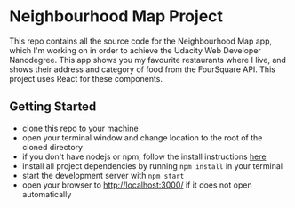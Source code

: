 # Neighbourhood Map Project

This repo contains all the source code for the Neighbourhood Map app, which I'm working on in order to achieve the Udacity Web Developer Nanodegree.
This app shows you my favourite restaurants where I live, and shows their address and category of food from the FourSquare API. This project uses React for these components.

## Getting Started
* clone this repo to your machine
* open your terminal window and change location to the root of the cloned directory
* if you don't have nodejs or npm, follow the install instructions [here](https://www.npmjs.com/get-npm)
* install all project dependencies by running `npm install` in your terminal 
* start the development server with `npm start`
* open your browser to [http://localhost:3000/](http://localhost:3000/) if it does not open automatically